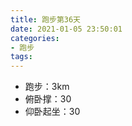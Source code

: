 ```yaml
---
title: 跑步第36天
date: 2021-01-05 23:50:01
categories: 
- 跑步
tags:
---
```


- 跑步：3km
- 俯卧撑：30
- 仰卧起坐：30